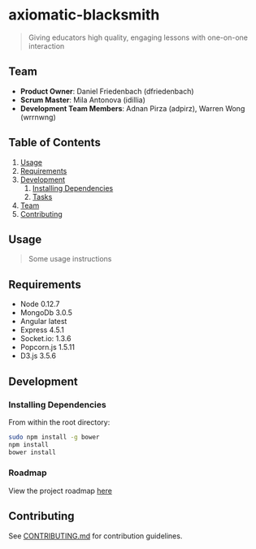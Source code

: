 # axiomatic-blacksmith

> Giving educators high quality, engaging lessons with one-on-one interaction

## Team

  - __Product Owner__: Daniel Friedenbach (dfriedenbach)
  - __Scrum Master__: Mila Antonova (idillia)
  - __Development Team Members__: Adnan Pirza (adpirz), Warren Wong (wrrnwng)

## Table of Contents

1. [Usage](#Usage)
1. [Requirements](#requirements)
1. [Development](#development)
    1. [Installing Dependencies](#installing-dependencies)
    1. [Tasks](#tasks)
1. [Team](#team)
1. [Contributing](#contributing)

## Usage

> Some usage instructions

## Requirements

- Node 0.12.7
- MongoDb 3.0.5
- Angular latest
- Express 4.5.1
- Socket.io: 1.3.6
- Popcorn.js 1.5.11
- D3.js 3.5.6

## Development

### Installing Dependencies

From within the root directory:

```sh
sudo npm install -g bower
npm install
bower install
```

### Roadmap

View the project roadmap [here](LINK_TO_PROJECT_ISSUES)


## Contributing

See [CONTRIBUTING.md](CONTRIBUTING.md) for contribution guidelines.
